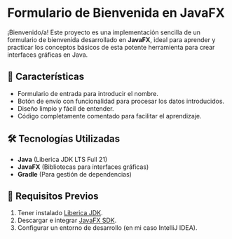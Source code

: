 # Formulario de Bienvenida en JavaFX

¡Bienvenido/a! Este proyecto es una implementación sencilla de un formulario de bienvenida desarrollado en **JavaFX**, ideal para aprender y practicar los conceptos básicos de esta potente herramienta para crear interfaces gráficas en Java.

## 🚀 Características

- Formulario de entrada para introducir el nombre.
- Botón de envío con funcionalidad para procesar los datos introducidos.
- Diseño limpio y fácil de entender.
- Código completamente comentado para facilitar el aprendizaje.

## 🛠️ Tecnologías Utilizadas

- **Java** (Liberica JDK LTS Full 21)
- **JavaFX** (Bibliotecas para interfaces gráficas)
- **Gradle** (Para gestión de dependencias)

## 📜 Requisitos Previos

1. Tener instalado [Liberica JDK]([https://www.oracle.com/java/technologies/javase-jdk11-downloads.html](https://bell-sw.com/pages/downloads/#jdk-21-lts)).
2. Descargar e integrar [JavaFX SDK](https://openjfx.io/).
3. Configurar un entorno de desarrollo (en mi caso IntelliJ IDEA).
